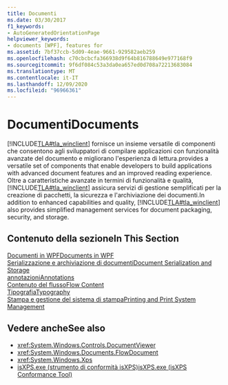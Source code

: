 ```yaml
---
title: Documenti
ms.date: 03/30/2017
f1_keywords:
- AutoGeneratedOrientationPage
helpviewer_keywords:
- documents [WPF], features for
ms.assetid: 7bf37ccb-5d09-4eae-9661-929582aeb259
ms.openlocfilehash: c70cbcbcfa366938d9f64b816788649e977168f9
ms.sourcegitcommit: 9f6df084c53a3da0ea657ed0d708a72213683084
ms.translationtype: MT
ms.contentlocale: it-IT
ms.lasthandoff: 12/09/2020
ms.locfileid: "96966361"
---
```

# <a name="documents"></a><span data-ttu-id="6c8b8-102">Documenti</span><span class="sxs-lookup"><span data-stu-id="6c8b8-102">Documents</span></span>

[!INCLUDE[TLA#tla_winclient](../../../includes/tlasharptla-winclient-md.md)] <span data-ttu-id="6c8b8-103">fornisce un insieme versatile di componenti che consentono agli sviluppatori di compilare applicazioni con funzionalità avanzate del documento e migliorano l'esperienza di lettura.</span><span class="sxs-lookup"><span data-stu-id="6c8b8-103">provides a versatile set of components that enable developers to build applications with advanced document features and an improved reading experience.</span></span> <span data-ttu-id="6c8b8-104">Oltre a caratteristiche avanzate in termini di funzionalità e qualità, [!INCLUDE[TLA#tla_winclient](../../../includes/tlasharptla-winclient-md.md)] assicura servizi di gestione semplificati per la creazione di pacchetti, la sicurezza e l'archiviazione dei documenti.</span><span class="sxs-lookup"><span data-stu-id="6c8b8-104">In addition to enhanced capabilities and quality, [!INCLUDE[TLA#tla_winclient](../../../includes/tlasharptla-winclient-md.md)] also provides simplified management services for document packaging, security, and storage.</span></span>  
  
## <a name="in-this-section"></a><span data-ttu-id="6c8b8-105">Contenuto della sezione</span><span class="sxs-lookup"><span data-stu-id="6c8b8-105">In This Section</span></span>  

 [<span data-ttu-id="6c8b8-106">Documenti in WPF</span><span class="sxs-lookup"><span data-stu-id="6c8b8-106">Documents in WPF</span></span>](documents-in-wpf.md)  
 [<span data-ttu-id="6c8b8-107">Serializzazione e archiviazione di documenti</span><span class="sxs-lookup"><span data-stu-id="6c8b8-107">Document Serialization and Storage</span></span>](document-serialization-and-storage.md)  
 [<span data-ttu-id="6c8b8-108">annotazioni</span><span class="sxs-lookup"><span data-stu-id="6c8b8-108">Annotations</span></span>](annotations.md)  
 [<span data-ttu-id="6c8b8-109">Contenuto del flusso</span><span class="sxs-lookup"><span data-stu-id="6c8b8-109">Flow Content</span></span>](flow-content.md)  
 [<span data-ttu-id="6c8b8-110">Tipografia</span><span class="sxs-lookup"><span data-stu-id="6c8b8-110">Typography</span></span>](typography.md)  
 [<span data-ttu-id="6c8b8-111">Stampa e gestione del sistema di stampa</span><span class="sxs-lookup"><span data-stu-id="6c8b8-111">Printing and Print System Management</span></span>](printing-and-print-system-management.md)  
  
## <a name="see-also"></a><span data-ttu-id="6c8b8-112">Vedere anche</span><span class="sxs-lookup"><span data-stu-id="6c8b8-112">See also</span></span>

- <xref:System.Windows.Controls.DocumentViewer>
- <xref:System.Windows.Documents.FlowDocument>
- <xref:System.Windows.Xps>
- <span data-ttu-id="6c8b8-113">[isXPS.exe (strumento di conformità isXPS)](/previous-versions/dotnet/netframework-4.0/aa348104(v=vs.100))</span><span class="sxs-lookup"><span data-stu-id="6c8b8-113">[isXPS.exe (isXPS Conformance Tool)](/previous-versions/dotnet/netframework-4.0/aa348104(v=vs.100))</span></span>
